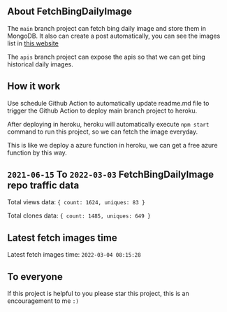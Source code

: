 ## About FetchBingDailyImage

The `main` branch project can fetch bing daily image and store them in MongoDB.
It also can create a post automatically, you can see the images list in [this website](https://oursalbum.netlify.app)

The `apis` branch project can expose the apis so that we can get bing historical daily images.

## How it work

Use schedule Github Action to automatically update readme.md file to trigger the Github Action to deploy main branch project to heroku.

After deploying in heroku, heroku will automatically execute `npm start` command to run this project, so we can fetch the image everyday.

This is like we deploy a azure function in heroku, we can get a free azure function by this way.

## `2021-06-15` To `2022-03-03` FetchBingDailyImage repo traffic data

Total views data: `{ count: 1624, uniques: 83 }`

Total clones data: `{ count: 1485, uniques: 649 }`

## Latest fetch images time

Latest fetch images time: `2022-03-04 08:15:28`

## To everyone

If this project is helpful to you please star this project, this is an encouragement to me `:)`



